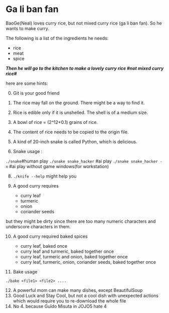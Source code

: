 # Ga li ban fan

BaoGe(Neal) loves curry rice, but not mixed curry rice (ga li ban fan).
So he wants to make curry.

The following is a list of the ingredients he needs:

- rice
- meat
- spice

***Then he will go to the kitchen to make a lovely curry rice #not mixed curry rice#***

here are some hints:

0. Git is your good friend

1. The rice may fall on the ground. There might be a way to find it.
2. Rice is edible only if it is unshelled. The shell is of a medium size. 

3. A bowl of rice = (2^12+0.1) grains of rice.

5. The content of rice needs to be copied to the origin file.

6. A kind of 20-inch snake is called Python, which is delicious.

7. Snake usage : 

```./snake```#human play
```./snake snake_hacker``` #ai play
```./snake snake_hacker -n``` #ai play without game windows(for workstation)


8. ```./knife --help``` might help you

9. A good curry requires
   - curry leaf
   - turmeric
   - onion
   - coriander seeds

but they might be dirty since there are too many numeric characters and underscore characters in them.

10. A good curry required baked spices

    - curry leaf, baked once
    - curry leaf and turmeric, baked together once
    - curry leaf, turmeric and onion, baked together once
    - curry leaf, turmeric, onion, coriander seeds, baked together once

11. Bake usage

```./bake <file1> <file2> ....```


12. A powerful mom can make many dishes, except BeautifulSoup
13. Good Luck and Stay Cool, but not a cool dish with unexpected actions which would require you to re-download the whole file
14. No 4. because Guīdo Misuta in JOJO5 hate 4